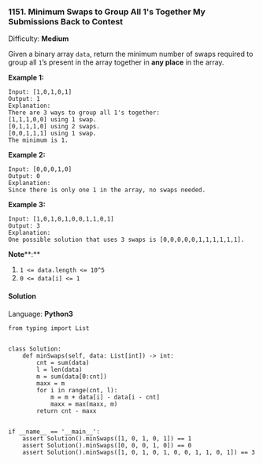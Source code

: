 ### 1151\. Minimum Swaps to Group All 1's Together My Submissions Back to Contest

Difficulty: **Medium**

Given a binary array `data`, return the minimum number of swaps required to group all `1`’s present in the array together in **any place** in the array.

**Example 1:**

```
Input: [1,0,1,0,1]
Output: 1
Explanation: 
There are 3 ways to group all 1's together:
[1,1,1,0,0] using 1 swap.
[0,1,1,1,0] using 2 swaps.
[0,0,1,1,1] using 1 swap.
The minimum is 1.
```

**Example 2:**

```
Input: [0,0,0,1,0]
Output: 0
Explanation: 
Since there is only one 1 in the array, no swaps needed.
```

**Example 3:**

```
Input: [1,0,1,0,1,0,0,1,1,0,1]
Output: 3
Explanation: 
One possible solution that uses 3 swaps is [0,0,0,0,0,1,1,1,1,1,1].
```

<span style="display: inline;">**Note****:**</span>

1.  `1 <= data.length <= 10^5`
2.  `0 <= data[i] <= 1`

#### Solution

Language: **Python3**

```python3
from typing import List
​
​
class Solution:
    def minSwaps(self, data: List[int]) -> int:
        cnt = sum(data)
        l = len(data)
        m = sum(data[0:cnt])
        maxx = m
        for i in range(cnt, l):
            m = m + data[i] - data[i - cnt]
            maxx = max(maxx, m)
        return cnt - maxx
​
​
if __name__ == '__main__':
    assert Solution().minSwaps([1, 0, 1, 0, 1]) == 1
    assert Solution().minSwaps([0, 0, 0, 1, 0]) == 0
    assert Solution().minSwaps([1, 0, 1, 0, 1, 0, 0, 1, 1, 0, 1]) == 3
​
```